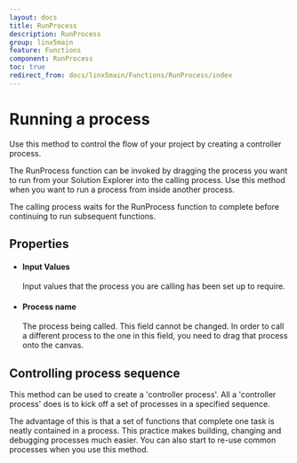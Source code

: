 ```yaml
---
layout: docs
title: RunProcess
description: RunProcess
group: linx5main
feature: Functions
component: RunProcess
toc: true
redirect_from: docs/linx5main/Functions/RunProcess/index
---
```

Running a process
=================

Use this method to control the flow of your project by creating a
controller process.

The RunProcess function can be invoked by dragging the process you want
to run from your Solution Explorer into the calling process. Use this
method when you want to run a process from inside another process.

The calling process waits for the RunProcess function to complete before
continuing to run subsequent functions.

Properties
----------

-  #### Input Values

    Input values that the process you are calling has been set up to
    require.

-  #### Process name

    The process being called. This field cannot be changed. In order to
    call a different process to the one in this field, you need to drag
    that process onto the canvas.

Controlling process sequence
----------------------------

This method can be used to create a 'controller process'. All a 'controller process' does is to kick off a set of processes in a specified sequence. 

The advantage of this is that a set of functions that complete one task is neatly contained in a process. This practice makes building, changing and debugging processes much easier. You can also start to re-use common processes when you use this method. 
